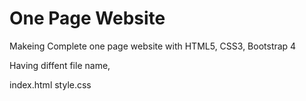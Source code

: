 # One Page Website


Makeing  Complete one page website with HTML5, CSS3,  Bootstrap 4

Having diffent file name, 

index.html
style.css